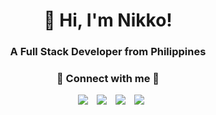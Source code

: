 <h1 align="center">👋 Hi, I'm Nikko!</h1>

<h3 align="center">A Full Stack Developer from Philippines</h3>

<h3 align="center" >🤝 Connect with me 🤝</h3>

<p align="center">
    <div align="center">
        <a style="margin-left: 10px;"  target="_blank" href="https://www.linkedin.com/in/nikko-atuan">
            <img src="https://img.icons8.com/doodle/40/000000/linkedin--v1.png" /></a>
        <a style="margin-left: 10px;" target="_blank" href="https://stackoverflow.com/users/11949882/nikko-atuan">
            <img src="https://img.icons8.com/external-tal-revivo-color-tal-revivo/40/000000/external-stack-overflow-is-a-question-and-answer-site-for-professional-logo-color-tal-revivo.png" /></a>
        <a style="margin-left: 10px;" target="_blank" href="https://github.com/ErxrilOwl">
            <img src="https://img.icons8.com/doodle/40/000000/github--v1.png" /></a>
        <a style="margin-left: 10px;" target="_blank" href="https://www.hackerrank.com/profile/erxrilowl">
            <img src="https://img.icons8.com/doodle/40/000000/hackerrank--v1.png" /></a>
    </div>
</p>
            

